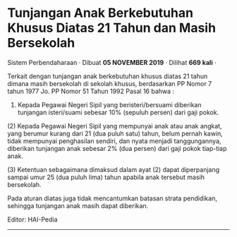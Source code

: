 Tunjangan Anak Berkebutuhan Khusus Diatas 21 Tahun dan Masih Bersekolah
=======================================================================

Sistem Perbendaharaan · Dibuat **05 NOVEMBER 2019** · Dilihat **669 kali** ·

Terkait dengan tunjangan anak berkebutuhan khusus diatas 21 tahun dimana masih bersekolah di sekolah khusus, berdasarkan PP Nomor 7 tahun 1977 Jo. PP Nomor 51 Tahun 1992 Pasal 16 bahwa :

1) Kepada Pegawai Negeri Sipil yang beristeri/bersuami diberikan tunjangan isteri/suami sebesar 10% (sepuluh persen) dari gaji pokok.

(2) Kepada Pegawai Negeri Sipil yang mempunyai anak atau anak angkat, yang berumur kurang dari 21 (dua puluh satu) tahun, belum pernah kawin, tidak mempunyai penghasilan sendiri, dan nyata menjadi tanggungannya, diberikan tunjangan anak sebesar 2% (dua persen) dari gaji pokok tiap-tiap anak.

(3) Ketentuan sebagaimana dimaksud dalam ayat (2) dapat diperpanjang sampai umur 25 (dua puluh lima) tahun apabila anak tersebut masih bersekolah.

  

Pada aturan diatas juga tidak mencantumkan batasan strata pendidikan, sehingga tunjangan anak masih dapat diberikan.

  

Editor: HAI-Pedia 

  

  
  
  

* * *